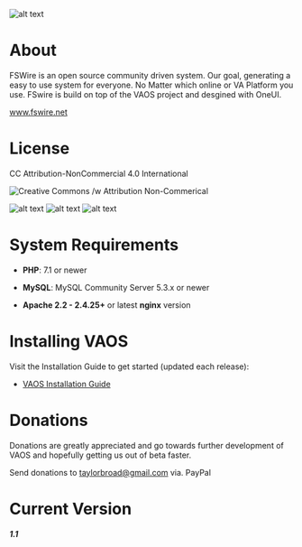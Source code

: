 ![alt text](https://fswire.net/assets/img/various/promo2.png)

# About

FSWire is an open source community driven system. Our goal, generating a easy to use system for everyone. No Matter which online or VA Platform you use. 
FSwire is build on top of the VAOS project and desgined with OneUI.

www.fswire.net
# License

CC Attribution-NonCommercial 4.0 International

![Creative Commons /w Attribution Non-Commerical](https://i.creativecommons.org/l/by-nc/4.0/88x31.png)

![alt text](https://creativecommons.org//wp-content/themes/creativecommons.org/images/chooser_cc.png "CC") ![alt text](https://creativecommons.org/wp-content/themes/creativecommons.org/images/chooser_by.png "CC") ![alt text](https://creativecommons.org//wp-content/themes/creativecommons.org/images/chooser_nc.png "CC")



# System Requirements

- **PHP**: 7.1 or newer

- **MySQL**: MySQL Community Server 5.3.x or newer

- **Apache 2.2 - 2.4.25+** or latest **nginx** version

# Installing VAOS

Visit the Installation Guide to get started (updated each release):
* [VAOS Installation Guide](https://github.com/FSVAOS/VAOS/blob/master/Documentation/InstallationGuide.pdf)

# Donations
Donations are greatly appreciated and go towards further development of VAOS and hopefully getting us out of beta faster.

Send donations to taylorbroad@gmail.com via. PayPal

# Current Version
##### 1.1
